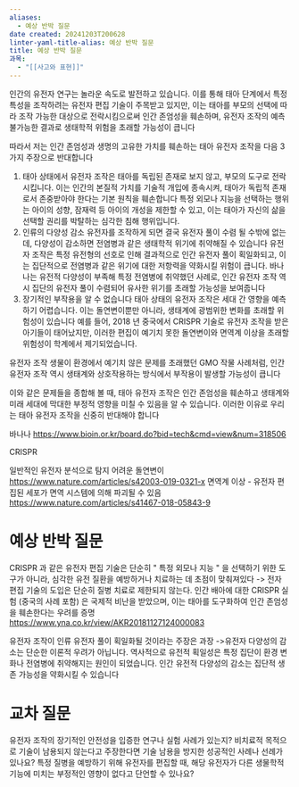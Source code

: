 ```yaml
---
aliases:
  - 예상 반박 질문
date created: 20241203T200628
linter-yaml-title-alias: 예상 반박 질문
title: 예상 반박 질문
과목:
  - "[[사고와 표현]]"
---
```


인간의 유전자 연구는 놀라운 속도로 발전하고 있습니다. 이를 통해 태아 단계에서 특정 특성을 조작하려는 유전자 편집 기술이 주목받고 있지만, 이는 태아를 부모의 선택에 따라 조작 가능한 대상으로 전락시킴으로써 인간 존엄성을 훼손하며, 유전자 조작의 예측 불가능한 결과로 생태학적 위험을 초래할 가능성이 큽니다

따라서 저는 인간 존엄성과 생명의 고유한 가치를 훼손하는 태아 유전자 조작을 다음 3 가지 주장으로 반대합니다

1. 태아 상태에서 유전자 조작은 태아를 독립된 존재로 보지 않고, 부모의 도구로 전락시킵니다.
   이는 인간의 본질적 가치를 기술적 개입에 종속시켜, 태아가 독립적 존재로서 존중받아야 한다는 기본 원칙을 훼손합니다
   특정 외모나 지능을 선택하는 행위는 아이의 성향, 잠재력 등 아이의 개성을 제한할 수 있고,
   이는 태아가 자신의 삶을 선택할 권리를 박탈하는 심각한 침해 행위입니다.
2. 인류의 다양성 감소
   유전자를 조작하게 되면 결국 유전자 풀이 수렴 될 수밖에 없는데, 다양성이 감소하면 전염병과 같은 생태학적 위기에 취약해질 수 있습니다
   유전자 조작은 특정 유전형의 선호로 인해 결과적으로 인간 유전자 풀이 획일화되고, 이는 집단적으로 전염병과 같은 위기에 대한 저항력을 약화시킬 위험이 큽니다. 바나나는 유전적 다양성이 부족해 특정 전염병에 취약했던 사례로, 인간 유전자 조작 역시 집단의 유전자 풀이 수렴되어 유사한 위기를 초래할 가능성을 보여줍니다
3. 장기적인 부작용을 알 수 없습니다
   태아 상태의 유전자 조작은 세대 간 영향을 예측하기 어렵습니다. 이는 돌연변이뿐만 아니라, 생태계에 광범위한 변화를 초래할 위험성이 있습니다
   예를 들어, 2018 년 중국에서 CRISPR 기술로 유전자 조작을 받은 아기들이 태어났지만, 이러한 편집이 예기치 못한 돌연변이와 면역계 이상을 초래할 위험성이 학계에서 제기되었습니다.

유전자 조작 생물이 환경에서 예기치 않은 문제를 초래했던 GMO 작물 사례처럼, 인간 유전자 조작 역시 생태계와 상호작용하는 방식에서 부작용이 발생할 가능성이 큽니다

이와 같은 문제들을 종합해 볼 때, 태아 유전자 조작은 인간 존엄성을 훼손하고 생태계와 미래 세대에 막대한 부정적 영향을 미칠 수 있음을 알 수 있습니다. 이러한 이유로 우리는 태아 유전자 조작을 신중히 반대해야 합니다

바나나
<https://www.bioin.or.kr/board.do?bid=tech&cmd=view&num=318506>

CRISPR

일반적인 유전자 분석으로 탐지 어려운 돌연변이
<https://www.nature.com/articles/s42003-019-0321-x>
면역계 이상 - 유전자 편집된 세포가 면역 시스템에 의해 파괴될 수 있음
<https://www.nature.com/articles/s41467-018-05843-9>

# 예상 반박 질문

CRISPR 과 같은 유전자 편집 기술은 단순히 " 특정 외모나 지능 " 을 선택하기 위한 도구가 아니라, 심각한 유전 질환을 예방하거나 치료하는 데 초점이 맞춰져있다
-> 전자 편집 기술의 도입은 단순히 질병 치료로 제한되지 않는다. 인간 배아에 대한 CRISPR 실험 (중국의 사례 포함) 은 국제적 비난을 받았으며, 이는 태아를 도구화하여 인간 존엄성을 훼손한다는 우려를 증명 <https://www.yna.co.kr/view/AKR20181127124000083>

유전자 조작이 인류 유전자 풀이 획일화될 것이라는 주장은 과장
->유전자 다양성의 감소는 단순한 이론적 우려가 아닙니다. 역사적으로 유전적 획일성은 특정 집단이 환경 변화나 전염병에 취약해지는 원인이 되었습니다. 인간 유전적 다양성의 감소는 집단적 생존 가능성을 약화시킬 수 있습니다

# 교차 질문

유전자 조작의 장기적인 안전성을 입증한 연구나 실험 사례가 있는지?
비치료적 목적으로 기술이 남용되지 않는다고 주장한다면 기술 남용을 방지한 성공적인 사례나 선례가 있나요?
특정 질병을 예방하기 위해 유전자를 편집할 때, 해당 유전자가 다른 생물학적 기능에 미치는 부정적인 영향이 없다고 단언할 수 있나요?
